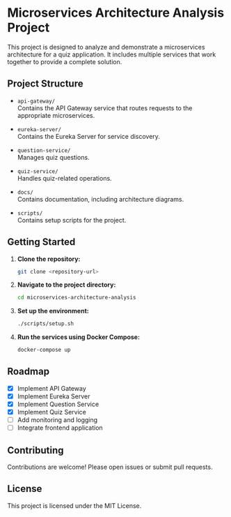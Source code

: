 # Microservices Architecture Analysis Project

This project is designed to analyze and demonstrate a microservices architecture for a quiz application. It includes multiple services that work together to provide a complete solution.

## Project Structure

- `api-gateway/`  
  Contains the API Gateway service that routes requests to the appropriate microservices.

- `eureka-server/`  
  Contains the Eureka Server for service discovery.

- `question-service/`  
  Manages quiz questions.

- `quiz-service/`  
  Handles quiz-related operations.

- `docs/`  
  Contains documentation, including architecture diagrams.

- `scripts/`  
  Contains setup scripts for the project.

## Getting Started

1. **Clone the repository:**
   ```sh
   git clone <repository-url>
   ```

2. **Navigate to the project directory:**
   ```sh
   cd microservices-architecture-analysis
   ```

3. **Set up the environment:**
   ```sh
   ./scripts/setup.sh
   ```

4. **Run the services using Docker Compose:**
   ```sh
   docker-compose up
   ```

## Roadmap

- [x] Implement API Gateway
- [x] Implement Eureka Server
- [x] Implement Question Service
- [x] Implement Quiz Service
- [ ] Add monitoring and logging
- [ ] Integrate frontend application

## Contributing

Contributions are welcome! Please open issues or submit pull requests.

## License

This project is licensed under the MIT License.